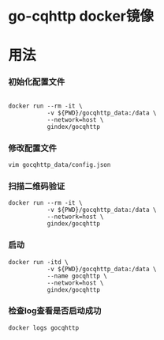 
# go-cqhttp docker镜像


# 用法
### 初始化配置文件
```

docker run --rm -it \
           -v ${PWD}/gocqhttp_data:/data \
           --network=host \
           gindex/gocqhttp
```

### 修改配置文件
```
vim gocqhttp_data/config.json
```

### 扫描二维码验证
```
docker run --rm -it \
           -v ${PWD}/gocqhttp_data:/data \
           --network=host \
           gindex/gocqhttp
```
### 启动
```
docker run -itd \
           -v ${PWD}/gocqhttp_data:/data \
           --name gocqhttp \
           --network=host \
           gindex/gocqhttp
```

### 检查log查看是否启动成功

```
docker logs gocqhttp
```

